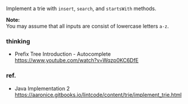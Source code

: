 <div>
<p>
Implement a trie with <code>insert</code>, <code>search</code>, and <code>startsWith</code> methods.
</p>

<p>
<b>Note:</b><br>
You may assume that all inputs are consist of lowercase letters <code>a-z</code>.
</p>
</div>

### thinking
- Prefix Tree Introduction - Autocomplete  
  https://www.youtube.com/watch?v=Wqzp0KC6DfE

### ref.
- Java Implementation 2 https://aaronice.gitbooks.io/lintcode/content/trie/implement_trie.html
